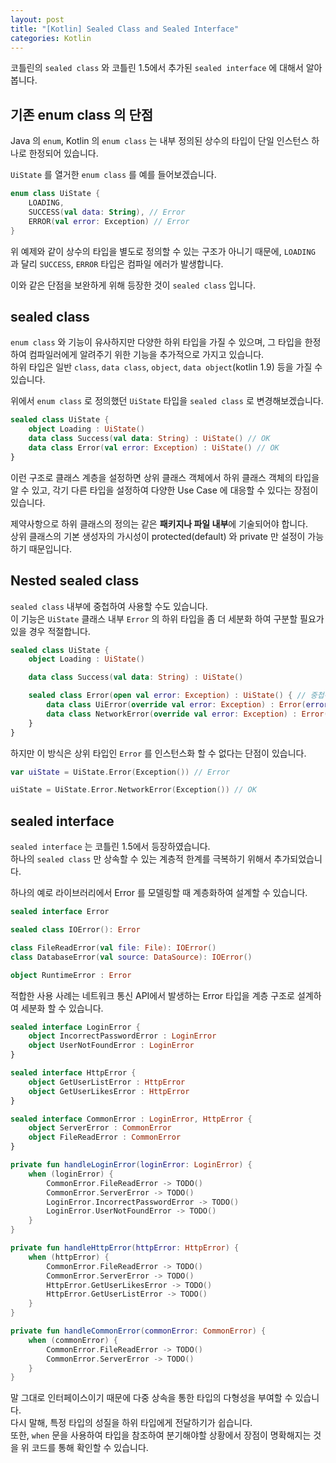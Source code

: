 ```yaml
---
layout: post
title: "[Kotlin] Sealed Class and Sealed Interface"
categories: Kotlin
---
```


코틀린의 `sealed class` 와 코틀린 1.5에서 추가된 `sealed interface` 에 대해서 알아봅니다.

## 기존 enum class 의 단점

Java 의 `enum`, Kotlin 의 `enum class` 는 내부 정의된 상수의 타입이 단일 인스턴스 하나로 한정되어 있습니다.

`UiState` 를 열거한 `enum class` 를 예를 들어보겠습니다.

~~~kotlin
enum class UiState {
    LOADING,
    SUCCESS(val data: String), // Error
    ERROR(val error: Exception) // Error
}
~~~

위 예제와 같이 상수의 타입을 별도로 정의할 수 있는 구조가 아니기 때문에, `LOADING` 과 달리 `SUCCESS`, `ERROR` 타입은 컴파일 에러가 발생합니다.

이와 같은 단점을 보완하게 위해 등장한 것이 `sealed class` 입니다.

## sealed class

`enum class` 와 기능이 유사하지만 다양한 하위 타입을 가질 수 있으며, 그 타입을 한정하여 컴파일러에게 알려주기 위한 기능을 추가적으로 가지고 있습니다.  
하위 타입은 일반 `class`, `data class`, `object`, `data object`(kotlin 1.9) 등을 가질 수 있습니다.  

위에서 `enum class` 로 정의했던 `UiState` 타입을 `sealed class` 로 변경해보겠습니다.

~~~kotlin
sealed class UiState {
    object Loading : UiState()
    data class Success(val data: String) : UiState() // OK
    data class Error(val error: Exception) : UiState() // OK
}
~~~

이런 구조로 클래스 계층을 설정하면 상위 클래스 객체에서 하위 클래스 객체의 타입을 알 수 있고, 각기 다른 타입을 설정하여 다양한 Use Case 에 대응할 수 있다는 장점이 있습니다.

제약사항으로 하위 클래스의 정의는 같은 **패키지나 파일 내부**에 기술되어야 합니다.  
상위 클래스의 기본 생성자의 가시성이 protected(default) 와 private 만 설정이 가능하기 때문입니다.

## Nested sealed class

`sealed class` 내부에 중첩하여 사용할 수도 있습니다.  
이 기능은 `UiState` 클래스 내부 `Error` 의 하위 타입을 좀 더 세분화 하여 구분할 필요가 있을 경우 적절합니다.

~~~kotlin
sealed class UiState {
    object Loading : UiState()

    data class Success(val data: String) : UiState()

    sealed class Error(open val error: Exception) : UiState() { // 중첩된 sealed class 를 사용하여 Error 를 세분화
        data class UiError(override val error: Exception) : Error(error)
        data class NetworkError(override val error: Exception) : Error(error)
    }
}
~~~

하지만 이 방식은 상위 타입인 `Error` 를 인스턴스화 할 수 없다는 단점이 있습니다.

~~~kotlin
var uiState = UiState.Error(Exception()) // Error

uiState = UiState.Error.NetworkError(Exception()) // OK
~~~

## sealed interface

`sealed interface` 는 코틀린 1.5에서 등장하였습니다.  
하나의 `sealed class` 만 상속할 수 있는 계층적 한계를 극복하기 위해서 추가되었습니다.

하나의 예로 라이브러리에서 Error 를 모델링할 때 계층화하여 설계할 수 있습니다.

~~~kotlin
sealed interface Error

sealed class IOError(): Error

class FileReadError(val file: File): IOError()
class DatabaseError(val source: DataSource): IOError()

object RuntimeError : Error
~~~

적합한 사용 사례는 네트워크 통신 API에서 발생하는 Error 타입을 계층 구조로 설계하여 세분화 할 수 있습니다.

~~~kotlin
sealed interface LoginError {
    object IncorrectPasswordError : LoginError
    object UserNotFoundError : LoginError
}

sealed interface HttpError {
    object GetUserListError : HttpError
    object GetUserLikesError : HttpError
}

sealed interface CommonError : LoginError, HttpError {
    object ServerError : CommonError
    object FileReadError : CommonError
}

private fun handleLoginError(loginError: LoginError) {
    when (loginError) {
        CommonError.FileReadError -> TODO()
        CommonError.ServerError -> TODO()
        LoginError.IncorrectPasswordError -> TODO()
        LoginError.UserNotFoundError -> TODO()
    }
}

private fun handleHttpError(httpError: HttpError) {
    when (httpError) {
        CommonError.FileReadError -> TODO()
        CommonError.ServerError -> TODO()
        HttpError.GetUserLikesError -> TODO()
        HttpError.GetUserListError -> TODO()
    }
}

private fun handleCommonError(commonError: CommonError) {
    when (commonError) {
        CommonError.FileReadError -> TODO()
        CommonError.ServerError -> TODO()
    }
}
~~~

말 그대로 인터페이스이기 때문에 다중 상속을 통한 타입의 다형성을 부여할 수 있습니다.  
다시 말해, 특정 타입의 성질을 하위 타입에게 전달하기가 쉽습니다.  
또한, `when` 문을 사용하여 타입을 참조하여 분기해야할 상황에서 장점이 명확해지는 것을 위 코드를 통해 확인할 수 있습니다.